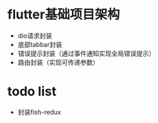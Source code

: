 # flutter基础项目架构
- dio请求封装
- 底部tabbar封装
- 错误提示封装（通过事件通知实现全局错误提示）
- 路由封装（实现可传递参数）

# todo list
- 封装fish-redux
